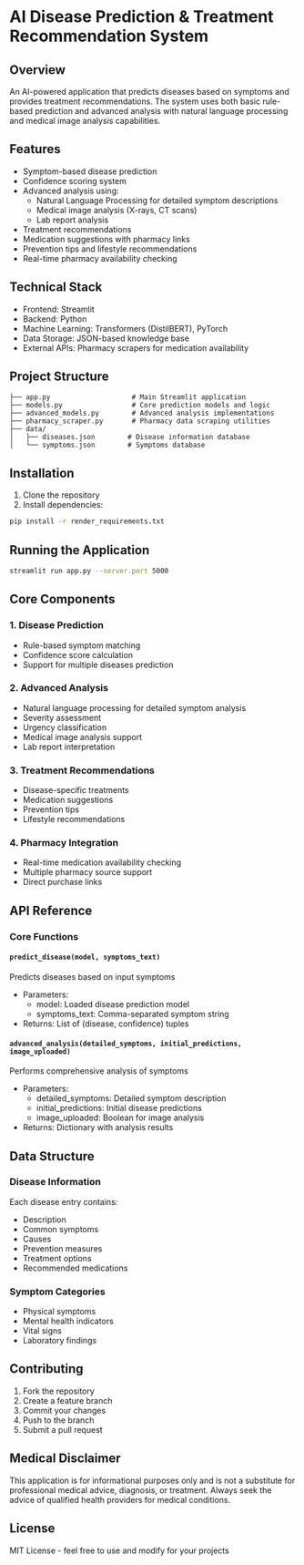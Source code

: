 
# AI Disease Prediction & Treatment Recommendation System

## Overview
An AI-powered application that predicts diseases based on symptoms and provides treatment recommendations. The system uses both basic rule-based prediction and advanced analysis with natural language processing and medical image analysis capabilities.

## Features
- Symptom-based disease prediction
- Confidence scoring system
- Advanced analysis using:
  - Natural Language Processing for detailed symptom descriptions
  - Medical image analysis (X-rays, CT scans)
  - Lab report analysis
- Treatment recommendations
- Medication suggestions with pharmacy links
- Prevention tips and lifestyle recommendations
- Real-time pharmacy availability checking

## Technical Stack
- Frontend: Streamlit
- Backend: Python
- Machine Learning: Transformers (DistilBERT), PyTorch
- Data Storage: JSON-based knowledge base
- External APIs: Pharmacy scrapers for medication availability

## Project Structure
```
├── app.py                    # Main Streamlit application
├── models.py                 # Core prediction models and logic
├── advanced_models.py        # Advanced analysis implementations
├── pharmacy_scraper.py       # Pharmacy data scraping utilities
├── data/
│   ├── diseases.json        # Disease information database
│   └── symptoms.json        # Symptoms database
```

## Installation
1. Clone the repository
2. Install dependencies:
```bash
pip install -r render_requirements.txt
```

## Running the Application
```bash
streamlit run app.py --server.port 5000
```

## Core Components

### 1. Disease Prediction
- Rule-based symptom matching
- Confidence score calculation
- Support for multiple diseases prediction

### 2. Advanced Analysis
- Natural language processing for detailed symptom analysis
- Severity assessment
- Urgency classification
- Medical image analysis support
- Lab report interpretation

### 3. Treatment Recommendations
- Disease-specific treatments
- Medication suggestions
- Prevention tips
- Lifestyle recommendations

### 4. Pharmacy Integration
- Real-time medication availability checking
- Multiple pharmacy source support
- Direct purchase links

## API Reference

### Core Functions

#### `predict_disease(model, symptoms_text)`
Predicts diseases based on input symptoms
- Parameters:
  - model: Loaded disease prediction model
  - symptoms_text: Comma-separated symptom string
- Returns: List of (disease, confidence) tuples

#### `advanced_analysis(detailed_symptoms, initial_predictions, image_uploaded)`
Performs comprehensive analysis of symptoms
- Parameters:
  - detailed_symptoms: Detailed symptom description
  - initial_predictions: Initial disease predictions
  - image_uploaded: Boolean for image analysis
- Returns: Dictionary with analysis results

## Data Structure

### Disease Information
Each disease entry contains:
- Description
- Common symptoms
- Causes
- Prevention measures
- Treatment options
- Recommended medications

### Symptom Categories
- Physical symptoms
- Mental health indicators
- Vital signs
- Laboratory findings

## Contributing
1. Fork the repository
2. Create a feature branch
3. Commit your changes
4. Push to the branch
5. Submit a pull request

## Medical Disclaimer
This application is for informational purposes only and is not a substitute for professional medical advice, diagnosis, or treatment. Always seek the advice of qualified health providers for medical conditions.

## License
MIT License - feel free to use and modify for your projects
